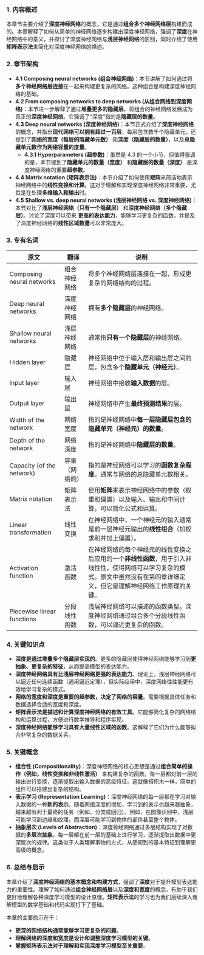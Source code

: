 ### 1. 内容概述
本章节主要介绍了**深度神经网络**的概念，它是通过**组合多个神经网络层**构建而成的。本章解释了如何从简单的神经网络逐步构建出深度神经网络，强调了**深度**在神经网络中的意义，并探讨了深度神经网络与**浅层神经网络**的区别，同时介绍了使用**矩阵表示法**来简化对深度神经网络的描述。

### 2. 章节架构
- **4.1 Composing neural networks (组合神经网络)**：本节讲解了如何通过将**多个神经网络层连接**在一起来构建更复杂的网络。这种组合是构建深度神经网络的基础。
- **4.2 From composing networks to deep networks (从组合网络到深度网络)**：本节进一步解释了通过**堆叠更多的隐藏层**，将组合的神经网络发展成为真正的**深度神经网络**。它强调了“深度”指的是**隐藏层的数量**。
- **4.3 Deep neural networks (深度神经网络)**：本节正式介绍了**深度神经网络**的概念，并指出**现代网络可以拥有超过一百层**，每层包含数千个隐藏单元。还提到了**网络的宽度（每层的隐藏单元数）** 和**深度（隐藏层的数量）**，以及**总隐藏单元数作为网络容量的度量**。
    - **4.3.1 Hyperparameters (超参数)**：虽然是 4.3 的一个小节，但值得强调的是，本节提到了**隐藏单元的数量（宽度）** 和**隐藏层的数量（深度）** 是深度神经网络的重要**超参数**。
- **4.4 Matrix notation (矩阵表示法)**：本节介绍了如何使用**矩阵**来简洁地表示神经网络中的**线性变换和计算**。这对于理解和实现深度神经网络非常重要，尤其是在处理**多维输入和输出**时。
- **4.5 Shallow vs. deep neural networks (浅层神经网络 vs. 深度神经网络)**：本节对比了**浅层神经网络（只有一个隐藏层）** 和**深度神经网络（多个隐藏层）**。讨论了深度可以带来 **更高的表达能力**，能够学习更复杂的函数，并提及了深度神经网络的**线性区域数量**可以非常庞大。

### 3. 专有名词

| 原文                         | 翻译      | 说明                                                                                        |
| -------------------------- | ------- | ----------------------------------------------------------------------------------------- |
| Composing neural networks  | 组合神经网络  | 将多个神经网络层连接在一起，形成更复杂的网络结构的过程。                                                              |
| Deep neural networks       | 深度神经网络  | 拥有**多个隐藏层**的神经网络。                                                                         |
| Shallow neural networks    | 浅层神经网络  | 通常指**只有一个隐藏层**的神经网络。                                                                      |
| Hidden layer               | 隐藏层     | 神经网络中位于输入层和输出层之间的层，包含多个**隐藏单元（神经元）**。                                                     |
| Input layer                | 输入层     | 神经网络中接收**输入数据**的层。                                                                        |
| Output layer               | 输出层     | 神经网络中产生**最终预测结果**的层。                                                                      |
| Width of the network       | 网络宽度    | 指的是神经网络中**每一层隐藏层包含的隐藏单元（神经元）的数量**。                                                        |
| Depth of the network       | 网络深度    | 指的是神经网络中**隐藏层的数量**。                                                                       |
| Capacity (of the network)  | 容量（网络的） | 指的是神经网络可以学习的**函数复杂程度**。通常与网络的总隐藏单元数相关。                                                    |
| Matrix notation            | 矩阵表示法   | 使用**矩阵**来表示神经网络中的参数（权重和偏置）以及输入、输出和中间计算，可以简化公式和运算。                                         |
| Linear transformation      | 线性变换    | 在神经网络中，一个神经元的输入通常是前一层神经元输出的**线性组合**（加权求和并加上偏置）。                                           |
| Activation function        | 激活函数    | 在神经网络的每个神经元的线性变换之后应用的一个**非线性函数**，用于引入非线性性，使得网络可以学习复杂的模式。原文中虽然没有在第四章详细定义，但它是理解神经网络工作原理的关键。 |
| Piecewise linear functions | 分段线性函数  | 浅层神经网络可以描述的函数类型。深度神经网络通过组合多个分段线性函数，可以逼近更复杂的函数。                                            |

### 4. 关键知识点
- **深度是通过堆叠多个隐藏层实现的**。更多的隐藏层使得神经网络能够学习到**更抽象、更复杂的特征**，从而提高模型的表达能力。
- **深度神经网络具有比浅层神经网络更强的表达能力**。理论上，浅层神经网络可以逼近任何连续函数（通用逼近定理），但实际应用中，深度网络往往能更有效地学习复杂的模式。
- **网络的宽度和深度是重要的超参数，决定了网络的容量**。需要根据具体任务和数据选择合适的宽度和深度。
- **矩阵表示法是描述和计算深度神经网络的有效工具**。它能够简化复杂的网络结构和运算过程，方便进行数学推导和程序实现。
- **深度神经网络能够学习具有大量线性区域的函数**。这解释了它们为什么能够拟合非常复杂的数据关系。

### 5. 关键概念
- **组合性 (Compositionality)**：深度神经网络的核心思想是通过**组合简单的操作（例如，线性变换和非线性激活）** 来构建复杂的函数。每一层都对前一层的输出进行变换，逐渐提取出输入数据的高级特征。这就像搭积木一样，简单的组件可以搭建出复杂的结构。
- **表示学习 (Representation Learning)**：深度神经网络的每一层都在学习对输入数据的一种**新的表示**。随着网络深度的增加，学习到的表示也越来越抽象，越来越有利于最终的任务（例如，分类或回归）。例如，在图像识别中，浅层可能学习到边缘和纹理，而深层可能学习到物体的部件甚至整个物体。
- **抽象层次 (Levels of Abstraction)**：深度神经网络通过多层结构实现了对数据的**多层次抽象**。每一层都在前一层的基础上进行学习，逐渐提取出数据中更深层次的规律。这类似于人类理解事物的方式，从感知到的基本特征到理解更高级的概念。

### 6. 总结与启示
本章介绍了**深度神经网络的基本概念和构建方式**，强调了**深度**对于提升模型表达能力的重要性。理解了如何通过**组合神经网络层**以及**深度和宽度**的概念，有助于我们更好地理解各种深度学习模型的设计原理。**矩阵表示法**的学习也为我们后续深入理解模型的数学基础和代码实现打下了基础。

本章的主要启示在于：
- **更深的网络结构通常能够学习更复杂的问题**。
- **理解网络的深度和宽度是设计和调整深度学习模型的关键**。
- **掌握矩阵表示法对于理解和实现深度学习模型至关重要**。

